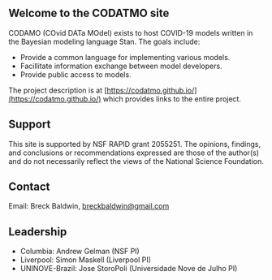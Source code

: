 ## Welcome to the CODATMO site

CODAMO (COvid DATa MOdel) exists to host COVID-19 models written in the Bayesian modeling language Stan. The goals include:
- Provide a common language for implementing various models.
- Facillitate information exchange between model developers.
- Provide public access to models.

The project description is at [https://codatmo.github.io/](https://codatmo.github.io/) which provides links to the entire project. 

## Support

This site is supported by NSF RAPID grant 2055251. The opinions, findings, and conclusions or recommendations expressed are those of the author(s) and do not necessarily reflect the views of the National Science Foundation.

## Contact

Email: Breck Baldwin, breckbaldwin@gmail.com 

## Leadership

- Columbia: Andrew Gelman (NSF PI)
- Liverpool: Simon Maskell (Liverpool PI)
- UNINOVE-Brazil: Jose StoroPoli (Universidade Nove de Julho PI)

